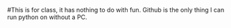 #This is for class, it has nothing to do with fun.  Github is the only thing I can run python on without a PC.
